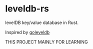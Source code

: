 # leveldb-rs
levelDB key/value database in Rust.

Inspired by [goleveldb](https://github.com/syndtr/goleveldb)

THIS PROJECT MAINLY FOR LEARNING